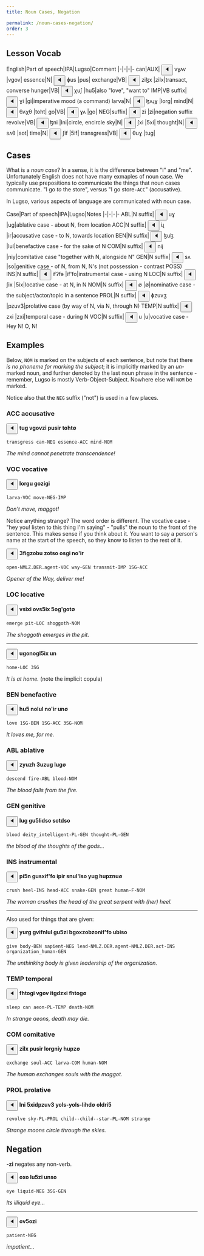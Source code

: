 ```yaml
---
title: Noun Cases, Negation

permalink: /noun-cases-negation/
order: 3
---
```


## Lesson Vocab

English|Part of speech|IPA|Lugso|Comment
|-|-|-|-
can|AUX|<span class='spoken '> <button class='speak' type='button' data-ipa='vɣʌv'>🔈</button> <span class='ipa'>vɣʌv</span> </span>|vgov|
essence|N|<span class='spoken '> <button class='speak' type='button' data-ipa='ɸus'>🔈</button> <span class='ipa'>ɸus</span> </span>|pus|
exchange|VB|<span class='spoken '> <button class='speak' type='button' data-ipa='ziɮx'>🔈</button> <span class='ipa'>ziɮx</span> </span>|zilx|transact, converse
hunger|VB|<span class='spoken '> <button class='speak' type='button' data-ipa='χuʃ'>🔈</button> <span class='ipa'>χuʃ</span> </span>|hu5|also "love", "want to"
IMP|VB suffix|<span class='spoken '> <button class='speak' type='button' data-ipa='ɣi'>🔈</button> <span class='ipa'>ɣi</span> </span>|gi|imperative mood (a command)
larva|N|<span class='spoken '> <button class='speak' type='button' data-ipa='ɮʌɻɣ'>🔈</button> <span class='ipa'>ɮʌɻɣ</span> </span>|lorg|
mind|N|<span class='spoken '> <button class='speak' type='button' data-ipa='θʌχθ'>🔈</button> <span class='ipa'>θʌχθ</span> </span>|toht|
go|VB|<span class='spoken '> <button class='speak' type='button' data-ipa='ɣʌ'>🔈</button> <span class='ipa'>ɣʌ</span> </span>|go|
NEG|suffix|<span class='spoken '> <button class='speak' type='button' data-ipa='zi'>🔈</button> <span class='ipa'>zi</span> </span>|zi|negation suffix
revolve|VB|<span class='spoken '> <button class='speak' type='button' data-ipa='ɮni'>🔈</button> <span class='ipa'>ɮni</span> </span>|lni|circle, encircle
sky|N|<span class='spoken '> <button class='speak' type='button' data-ipa='ʃxi'>🔈</button> <span class='ipa'>ʃxi</span> </span>|5xi|
thought|N|<span class='spoken '> <button class='speak' type='button' data-ipa='sʌθ'>🔈</button> <span class='ipa'>sʌθ</span> </span>|sot|
time|N|<span class='spoken '> <button class='speak' type='button' data-ipa='ʃif'>🔈</button> <span class='ipa'>ʃif</span> </span>|5if|
transgress|VB|<span class='spoken '> <button class='speak' type='button' data-ipa='θuɣ'>🔈</button> <span class='ipa'>θuɣ</span> </span>|tug|

## Cases

What is a _noun case_? In a sense, it is the difference between "I" and "me". Unfortunately English does not have many exmaples of noun case. We typically use prepositions to communicate the things that noun cases communicate. "I go _to_ the store", versus "I go store`-ACC`" (accusative).

In Lugso, various aspects of language are communicated with noun case.

Case|Part of speech|IPA|Lugso|Notes
|-|-|-|-
ABL|N suffix|<span class='spoken '> <button class='speak' type='button' data-ipa='uɣ'>🔈</button> <span class='ipa'>uɣ</span> </span>|ug|ablative case - about N, from location
ACC|N suffix|<span class='spoken '> <button class='speak' type='button' data-ipa='iɻ'>🔈</button> <span class='ipa'>iɻ</span> </span>|ir|accusative case - to N, towards location
BEN|N suffix|<span class='spoken '> <button class='speak' type='button' data-ipa='ɮuɮ'>🔈</button> <span class='ipa'>ɮuɮ</span> </span>|lul|benefactive case - for the sake of N
COM|N suffix|<span class='spoken '> <button class='speak' type='button' data-ipa='nij'>🔈</button> <span class='ipa'>nij</span> </span>|niy|comitative case "together with N, alongside N"
GEN|N suffix|<span class='spoken '> <button class='speak' type='button' data-ipa='sʌ'>🔈</button> <span class='ipa'>sʌ</span> </span>|so|genitive case - of N, from N, N's (not possession - contrast POSS)
INS|N suffix|<span class='spoken '> <button class='speak' type='button' data-ipa='ifʔfə'>🔈</button> <span class='ipa'>ifʔfə</span> </span>|if'fo|instrumental case - using N
LOC|N suffix|<span class='spoken '> <button class='speak' type='button' data-ipa='ʃix'>🔈</button> <span class='ipa'>ʃix</span> </span>|5ix|locative case - at N, in N
NOM|N suffix|<span class='spoken '> <button class='speak' type='button' data-ipa='∅'>🔈</button> <span class='ipa'>∅</span> </span>|∅|nominative case - the subject/actor/topic in a sentence
PROL|N suffix|<span class='spoken '> <button class='speak' type='button' data-ipa='ɸzuvʒ'>🔈</button> <span class='ipa'>ɸzuvʒ</span> </span>|pzuv3|prolative case (by way of N, via N, through N)
TEMP|N suffix|<span class='spoken '> <button class='speak' type='button' data-ipa='zxi'>🔈</button> <span class='ipa'>zxi</span> </span>|zxi|temporal case - during N
VOC|N suffix|<span class='spoken '> <button class='speak' type='button' data-ipa='u'>🔈</button> <span class='ipa'>u</span> </span>|u|vocative case - Hey N! O, N!

## Examples

Below, `NOM` is marked on the subjects of each sentence, but note that there _is no phoneme for marking the subject_; it is implicitly marked by an _un_-marked noun, and further denoted by the last noun phrase in the sentence - remember, Lugso is mostly Verb-Object-Subject. Nowhere else will `NOM` be marked.

Notice also that the `NEG` suffix ("not") is used in a few places.

### ACC accusative

<span class='spoken btnOnly'> <button class='speak' type='button' data-ipa='θuɣ vɣʌvzi ɸusiɻ θʌχθ∅'>🔈</button>  </span> <strong>tug vgovzi pusir toht∅</strong>

`transgress can-NEG essence-ACC mind-NOM`

_The mind cannot penetrate transcendence!_

### VOC vocative

<span class='spoken btnOnly'> <button class='speak' type='button' data-ipa='ɮʌɻɣu ɣʌziɣi'>🔈</button>  </span> <strong>lorgu gozigi</strong>

`larva-VOC move-NEG-IMP`

_Don't move, maggot!_

Notice anything strange? The word order is different. The vocative case - "hey you! listen to this thing I'm saying" - "pulls" the noun to the front of the sentence. This makes sense if you think about it. You want to say a person's name at the start of the speech, so they know to listen to the rest of it.

<span class='spoken btnOnly'> <button class='speak' type='button' data-ipa='ʒfiɣzəβu zʌθsə ʌsɣi nʌʔiɻ'>🔈</button>  </span> <strong>3figzobu zotso osgi no'ir</strong>

`open-NMLZ.DER.agent-VOC way-GEN transmit-IMP 1SG-ACC`

_Opener of the Way, deliver me!_

### LOC locative

<span class='spoken btnOnly'> <button class='speak' type='button' data-ipa='vsixi ʌvsʃix ʃʌɣʔɣəθ∅'>🔈</button>  </span> <strong>vsixi ovs5ix 5og'got∅</strong>

`emerge pit-LOC shoggoth-NOM`

_The shoggoth emerges in the pit._

---

<span class='spoken btnOnly'> <button class='speak' type='button' data-ipa='uɣənəɣɮʃix un'>🔈</button>  </span> <strong>ugonogl5ix un</strong>

`home-LOC 3SG`

_It is at home._ (note the implicit copula)

### BEN benefactive

<span class='spoken btnOnly'> <button class='speak' type='button' data-ipa='χuʃ nʌɮuɮ nʌʔiɻ un∅'>🔈</button>  </span> <strong>hu5 nolul no'ir un∅</strong>

`love 1SG-BEN 1SG-ACC 3SG-NOM`

_It loves me, for me._

### ABL ablative

<span class='spoken btnOnly'> <button class='speak' type='button' data-ipa='zjuzχ ʒuzuɣ ɮuɣ∅'>🔈</button>  </span> <strong>zyuzh 3uzug lug∅</strong>

`descend fire-ABL blood-NOM`

_The blood falls from the fire._

### GEN genitive

<span class='spoken btnOnly'> <button class='speak' type='button' data-ipa='ɮuɣ ɣuʃɮiðsə sʌθðsə'>🔈</button>  </span> <strong>lug gu5lidso sotdso</strong>

`blood deity_intelligent-PL-GEN thought-PL-GEN`

_the blood of the thoughts of the gods..._

### INS instrumental

<span class='spoken btnOnly'> <button class='speak' type='button' data-ipa='ɸiʃn ɣusxifʔfə iɸiɻ snuɮʔɮsə juɣ χuɸznu∅'>🔈</button>  </span> <strong>pi5n gusxif'fo ipir snul'lso yug hupznu∅</strong>

`crush heel-INS head-ACC snake-GEN great human-F-NOM`

_The woman crushes the head of the great serpent with (her) heel._

---

Also used for things that are given:

<span class='spoken btnOnly'> <button class='speak' type='button' data-ipa='juɻɣ ɣvifnɮuɮ ɣuʃzi βɣʌxzəβzənifʔfə uβisə'>🔈</button>  </span> <strong>yurg gvifnlul gu5zi bgoxzobzonif'fo ubiso</strong>

`give body-BEN sapient-NEG lead-NMLZ.DER.agent-NMLZ.DER.act-INS organization_human-GEN`

_The unthinking body is given leadership of the organization._

### TEMP temporal

<span class='spoken btnOnly'> <button class='speak' type='button' data-ipa='fχθʌɣi vɣʌv iθɣðzxi fχθʌɣ∅'>🔈</button>  </span> <strong>fhtogi vgov itgdzxi fhtog∅</strong>

`sleep can aeon-PL-TEMP death-NOM`

_In strange aeons, death may die._

### COM comitative

<span class='spoken btnOnly'> <button class='speak' type='button' data-ipa='ziɮx ɸusiɻ ɮʌɻɣnij χuɸz∅'>🔈</button>  </span> <strong>zilx pusir lorgniy hupz∅</strong>

`exchange soul-ACC larva-COM human-NOM`

_The human exchanges souls with the maggot._

### PROL prolative

<span class='spoken btnOnly'> <button class='speak' type='button' data-ipa='ɮni ʃxiðɸzuvʒ jʌɮs-jəɮs-ɮiχð∅ ʌɮðɻiʃ'>🔈</button>  </span> <strong>lni 5xidpzuv3 yols-yols-lihd∅ oldri5</strong>

`revolve sky-PL-PROL child--child--star-PL-NOM strange`

_Strange moons circle through the skies._

## Negation

**-zi** negates any non-verb.

<span class='spoken btnOnly'> <button class='speak' type='button' data-ipa='ʌxə ɮuʃzi unsə'>🔈</button>  </span> <strong>oxo lu5zi unso</strong>

`eye liquid-NEG 3SG-GEN`

_Its illiquid eye..._

---

<span class='spoken btnOnly'> <button class='speak' type='button' data-ipa='ʌvʃəzi'>🔈</button>  </span> <strong>ov5ozi</strong>

`patient-NEG`

_impatient..._
